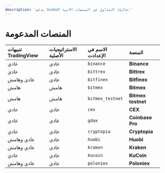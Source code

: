 ```yaml
---
description: 'يدعم Gunbot حاليًا التداول في المنصات الآتية:'
---
```


# المنصات المدعومة

| تنبيهات TradingView | الاستراتيجيات الأصلية | الاسم في الإعدادت | المنصة |
| :--- | :--- | :--- | :--- |
| عادي | عادي | `binance` | **Binance** |
| عادي | عادي | `bittrex` | **Bittrex** |
| عادي وهامش | عادي | `bitfinex` | **Bitfinex** |
| هامش | هامش | `bitmex` | **Bitmex** |
| هامش | هامش | `bitmex_testnet` | **Bitmex testnet** |
| عادي | عادي | `cex` | **CEX** |
| عادي | عادي | `gdax` | **Coinbase Pro** |
| عادي | عادي | `cryptopia` | **Cryptopia** |
| عادي وهامش | عادي | `huobi` | **Huobi** |
| عادي وهامش | عادي | `kraken` | **Kraken** |
| عادي | عادي | `kucoin` | **KuCoin** |
| عادي وهامش | عادي | `poloniex` | **Poloniex** |

